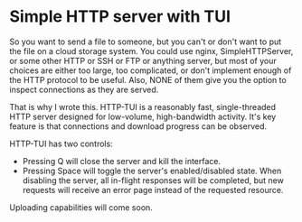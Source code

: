 # Simple HTTP server with TUI

So you want to send a file to someone, but you can't or don't want to put the file on a cloud storage system. You could use nginx, SimpleHTTPServer, or some other HTTP or SSH or FTP or anything server, but most of your choices are either too large, too complicated, or don't implement enough of the HTTP protocol to be useful. Also, NONE of them give you the option to inspect connections as they are served.

That is why I wrote this. HTTP-TUI is a reasonably fast, single-threaded HTTP server designed for low-volume, high-bandwidth activity. It's key feature is that connections and download progress can be observed.

HTTP-TUI has two controls:
* Pressing Q will close the server and kill the interface.
* Pressing Space will toggle the server's enabled/disabled state. When disabling the server, all in-flight responses will be completed, but new requests will receive an error page instead of the requested resource.

Uploading capabilities will come soon.
